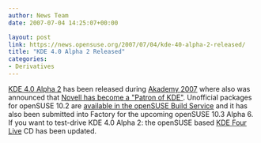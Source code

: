 ```yaml
---
author: News Team
date: 2007-07-04 14:25:07+00:00

layout: post
link: https://news.opensuse.org/2007/07/04/kde-40-alpha-2-released/
title: "KDE 4.0 Alpha 2 Released"
categories:
- Derivatives
---
```

[KDE 4.0 Alpha 2](http://dot.kde.org/1183569837/) has been released during [Akademy 2007](http://akademy2007.kde.org/) where also was announced that [Novell has become a "Patron of KDE"](http://dot.kde.org/1183806862/). Unofficial packages for openSUSE 10.2 are [available in the openSUSE Build Service](http://en.opensuse.org/KDE4) and it has also been submitted into Factory for the upcoming openSUSE 10.3 Alpha 6. If you want to test-drive KDE 4.0 Alpha 2: the openSUSE based [KDE Four Live](http://home.kde.org/~binner/kde-four-live) CD has been updated.
